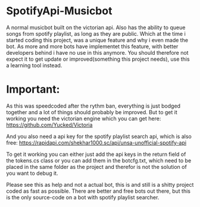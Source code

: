 # SpotifyApi-Musicbot
A normal musicbot built on the victorian api. Also has the ability to queue songs from spotify playlist, as long as they are public. Which at the time i started coding this
project, was a unique feature and why i even made the bot. As more and more bots have implementet this feature, with better developers behind i have no use in this anymore.
You should therefore not expect it to get update or improved(something this project needs), use this a learning tool instead.





# Important:
As this was speedcoded after the rythm ban, everything is just bodged together and a lot of things should probably be improved. But to get it working you need the victorian engine
which you can get here: https://github.com/Yucked/Victoria

And you also need a api key for the spotify playlist search api, which is also free: https://rapidapi.com/shekhar1000.sc/api/unsa-unofficial-spotify-api

To get it working you can either just add the api keys in the return field of the tokens.cs class or you can add them in the botcfg.txt, which need to be placed in the same folder
as the project and therefor is not the solution of you want to debug it.


Please see this as help and not a actual bot, this is and still is a shitty project coded as fast as possible. There are better and free bots out there, but this is the only 
source-code on a bot with spotify playlist searcher.
